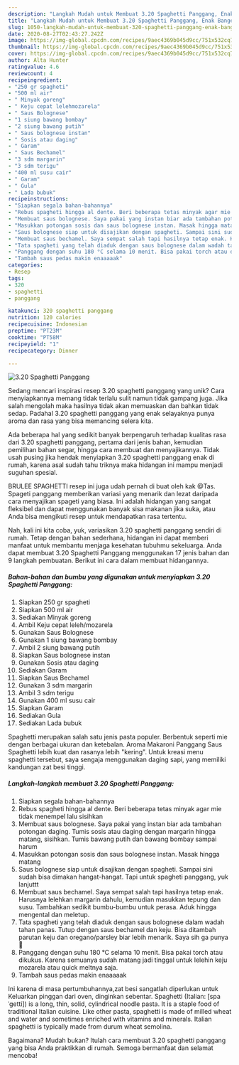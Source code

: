 ```yaml
---
description: "Langkah Mudah untuk Membuat 3.20 Spaghetti Panggang, Enak Banget"
title: "Langkah Mudah untuk Membuat 3.20 Spaghetti Panggang, Enak Banget"
slug: 1050-langkah-mudah-untuk-membuat-320-spaghetti-panggang-enak-banget
date: 2020-08-27T02:43:27.242Z
image: https://img-global.cpcdn.com/recipes/9aec4369b045d9cc/751x532cq70/320-spaghetti-panggang-foto-resep-utama.jpg
thumbnail: https://img-global.cpcdn.com/recipes/9aec4369b045d9cc/751x532cq70/320-spaghetti-panggang-foto-resep-utama.jpg
cover: https://img-global.cpcdn.com/recipes/9aec4369b045d9cc/751x532cq70/320-spaghetti-panggang-foto-resep-utama.jpg
author: Alta Hunter
ratingvalue: 4.6
reviewcount: 4
recipeingredient:
- "250 gr spagheti"
- "500 ml air"
- " Minyak goreng"
- " Keju cepat lelehmozarela"
- " Saus Bolognese"
- "1 siung bawang bombay"
- "2 siung bawang putih"
- " Saus bolognese instan"
- " Sosis atau daging"
- " Garam"
- " Saus Bechamel"
- "3 sdm margarin"
- "3 sdm terigu"
- "400 ml susu cair"
- " Garam"
- " Gula"
- " Lada bubuk"
recipeinstructions:
- "Siapkan segala bahan-bahannya"
- "Rebus spagheti hingga al dente. Beri beberapa tetas minyak agar mie tidak menempel lalu sisihkan"
- "Membuat saus bolognese. Saya pakai yang instan biar ada tambahan potongan daging. Tumis sosis atau daging dengan margarin hingga matang, sisihkan. Tumis bawang putih dan bawang bombay sampai harum"
- "Masukkan potongan sosis dan saus bolognese instan. Masak hingga matang"
- "Saus bolognese siap untuk disajikan dengan spagheti. Sampai sini sudah bisa dimakan hangat-hangat. Tapi untuk spagheti panggang, yuk lanjuttt"
- "Membuat saus bechamel. Saya sempat salah tapi hasilnya tetap enak. Harusnya lelehkan margarin dahulu, kemudian masukkan tepung dan susu. Tambahkan sedikit bumbu-bumbu untuk perasa. Aduk hingga mengental dan meletup."
- "Tata spagheti yang telah diaduk dengan saus bolognese dalam wadah tahan panas. Tutup dengan saus bechamel dan keju. Bisa ditambah parutan keju dan oregano/parsley biar lebih menarik. Saya sih ga punya 🤣"
- "Panggang dengan suhu 180 °C selama 10 menit. Bisa pakai torch atau dikukus. Karena semuanya sudah matang jadi tinggal untuk lelehin keju mozarela atau quick meltnya saja."
- "Tambah saus pedas makin enaaaaak"
categories:
- Resep
tags:
- 320
- spaghetti
- panggang

katakunci: 320 spaghetti panggang 
nutrition: 120 calories
recipecuisine: Indonesian
preptime: "PT23M"
cooktime: "PT58M"
recipeyield: "1"
recipecategory: Dinner

---
```



![3.20 Spaghetti Panggang](https://img-global.cpcdn.com/recipes/9aec4369b045d9cc/751x532cq70/320-spaghetti-panggang-foto-resep-utama.jpg)

Sedang mencari inspirasi resep 3.20 spaghetti panggang yang unik? Cara menyiapkannya memang tidak terlalu sulit namun tidak gampang juga. Jika salah mengolah maka hasilnya tidak akan memuaskan dan bahkan tidak sedap. Padahal 3.20 spaghetti panggang yang enak selayaknya punya aroma dan rasa yang bisa memancing selera kita.

Ada beberapa hal yang sedikit banyak berpengaruh terhadap kualitas rasa dari 3.20 spaghetti panggang, pertama dari jenis bahan, kemudian pemilihan bahan segar, hingga cara membuat dan menyajikannya. Tidak usah pusing jika hendak menyiapkan 3.20 spaghetti panggang enak di rumah, karena asal sudah tahu triknya maka hidangan ini mampu menjadi suguhan spesial.

BRULEE SPAGHETTI resep ini juga udah pernah di buat oleh kak @Tas. Spageti panggang memberikan variasi yang menarik dan lezat daripada cara menyajikan spageti yang biasa. Ini adalah hidangan yang sangat fleksibel dan dapat menggunakan banyak sisa makanan jika suka, atau Anda bisa mengikuti resep untuk mendapatkan rasa tertentu.


Nah, kali ini kita coba, yuk, variasikan 3.20 spaghetti panggang sendiri di rumah. Tetap dengan bahan sederhana, hidangan ini dapat memberi manfaat untuk membantu menjaga kesehatan tubuhmu sekeluarga. Anda dapat membuat 3.20 Spaghetti Panggang menggunakan 17 jenis bahan dan 9 langkah pembuatan. Berikut ini cara dalam membuat hidangannya.

<!--inarticleads1-->

##### Bahan-bahan dan bumbu yang digunakan untuk menyiapkan 3.20 Spaghetti Panggang:

1. Siapkan 250 gr spagheti
1. Siapkan 500 ml air
1. Sediakan  Minyak goreng
1. Ambil  Keju cepat leleh/mozarela
1. Gunakan  Saus Bolognese
1. Gunakan 1 siung bawang bombay
1. Ambil 2 siung bawang putih
1. Siapkan  Saus bolognese instan
1. Gunakan  Sosis atau daging
1. Sediakan  Garam
1. Siapkan  Saus Bechamel
1. Gunakan 3 sdm margarin
1. Ambil 3 sdm terigu
1. Gunakan 400 ml susu cair
1. Siapkan  Garam
1. Sediakan  Gula
1. Sediakan  Lada bubuk


Spaghetti merupakan salah satu jenis pasta populer. Berbentuk seperti mie dengan berbagai ukuran dan ketebalan. Aroma Makaroni Panggang Saus Spaghetti lebih kuat dan rasanya lebih &#34;kering&#34;. Untuk kreasi menu spaghetti tersebut, saya sengaja menggunakan daging sapi, yang memiliki kandungan zat besi tinggi. 

<!--inarticleads2-->

##### Langkah-langkah membuat 3.20 Spaghetti Panggang:

1. Siapkan segala bahan-bahannya
1. Rebus spagheti hingga al dente. Beri beberapa tetas minyak agar mie tidak menempel lalu sisihkan
1. Membuat saus bolognese. Saya pakai yang instan biar ada tambahan potongan daging. Tumis sosis atau daging dengan margarin hingga matang, sisihkan. Tumis bawang putih dan bawang bombay sampai harum
1. Masukkan potongan sosis dan saus bolognese instan. Masak hingga matang
1. Saus bolognese siap untuk disajikan dengan spagheti. Sampai sini sudah bisa dimakan hangat-hangat. Tapi untuk spagheti panggang, yuk lanjuttt
1. Membuat saus bechamel. Saya sempat salah tapi hasilnya tetap enak. Harusnya lelehkan margarin dahulu, kemudian masukkan tepung dan susu. Tambahkan sedikit bumbu-bumbu untuk perasa. Aduk hingga mengental dan meletup.
1. Tata spagheti yang telah diaduk dengan saus bolognese dalam wadah tahan panas. Tutup dengan saus bechamel dan keju. Bisa ditambah parutan keju dan oregano/parsley biar lebih menarik. Saya sih ga punya 🤣
1. Panggang dengan suhu 180 °C selama 10 menit. Bisa pakai torch atau dikukus. Karena semuanya sudah matang jadi tinggal untuk lelehin keju mozarela atau quick meltnya saja.
1. Tambah saus pedas makin enaaaaak


Ini karena di masa pertumbuhannya,zat besi sangatlah diperlukan untuk Keluarkan pinggan dari oven, dinginkan sebentar. Spaghetti (Italian: [spaˈɡetti]) is a long, thin, solid, cylindrical noodle pasta. It is a staple food of traditional Italian cuisine. Like other pasta, spaghetti is made of milled wheat and water and sometimes enriched with vitamins and minerals. Italian spaghetti is typically made from durum wheat semolina. 

Bagaimana? Mudah bukan? Itulah cara membuat 3.20 spaghetti panggang yang bisa Anda praktikkan di rumah. Semoga bermanfaat dan selamat mencoba!
